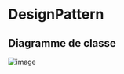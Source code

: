 # DesignPattern


## Diagramme de classe 
![image](https://user-images.githubusercontent.com/82539023/198552708-05f6ba0b-f2de-49ce-a988-d1b3f2271a53.png)


